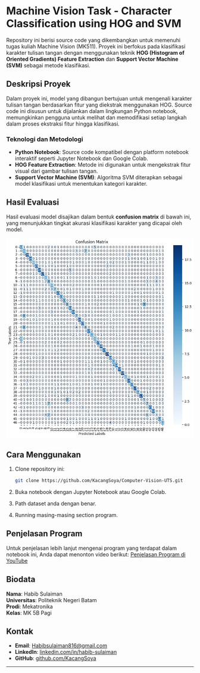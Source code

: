 # Machine Vision Task - Character Classification using HOG and SVM

Repository ini berisi source code yang dikembangkan untuk memenuhi tugas kuliah Machine Vision (MK511). Proyek ini berfokus pada klasifikasi karakter tulisan tangan dengan menggunakan teknik **HOG (Histogram of Oriented Gradients) Feature Extraction** dan **Support Vector Machine (SVM)** sebagai metode klasifikasi.

## Deskripsi Proyek

Dalam proyek ini, model yang dibangun bertujuan untuk mengenali karakter tulisan tangan berdasarkan fitur yang diekstrak menggunakan HOG. Source code ini disusun untuk dijalankan dalam lingkungan Python notebook, memungkinkan pengguna untuk melihat dan memodifikasi setiap langkah dalam proses ekstraksi fitur hingga klasifikasi.

### Teknologi dan Metodologi
- **Python Notebook**: Source code kompatibel dengan platform notebook interaktif seperti Jupyter Notebook dan Google Colab.
- **HOG Feature Extraction**: Metode ini digunakan untuk mengekstrak fitur visual dari gambar tulisan tangan.
- **Support Vector Machine (SVM)**: Algoritma SVM diterapkan sebagai model klasifikasi untuk menentukan kategori karakter.

## Hasil Evaluasi

Hasil evaluasi model disajikan dalam bentuk **confusion matrix** di bawah ini, yang menunjukkan tingkat akurasi klasifikasi karakter yang dicapai oleh model.

![Confusion Matrix](images/confusion-matrix.png)

## Cara Menggunakan

1. Clone repository ini:
   ```bash
   git clone https://github.com/KacangSoya/Computer-Vision-UTS.git

2. Buka notebook dengan Jupyter Notebook atau Google Colab.

3. Path dataset anda dengan benar.

4. Running masing-masing section program.

## Penjelasan Program
Untuk penjelasan lebih lanjut mengenai program yang terdapat dalam notebook ini, Anda dapat menonton video berikut:
[Penjelasan Program di YouTube](https://www.youtube.com/watch?v=EyTsiTJ_BXI&t=2s)

## Biodata

**Nama**: Habib Sulaiman  
**Universitas**: Politeknik Negeri Batam  
**Prodi**: Mekatronika  
**Kelas**: MK 5B Pagi  


## Kontak

- **Email**: [Habibsulaiman816@gmail.com](mailto:Habibsulaiman816@gmail.com)
- **LinkedIn**: [linkedin.com/in/habib-sulaiman](https://www.linkedin.com/in/habib-sulaiman)
- **GitHub**: [github.com/KacangSoya](https://github.com/KacangSoya)

---


